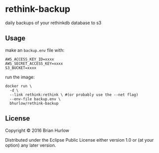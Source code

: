 # rethink-backup

daily backups of your rethinkdb database to s3

## Usage

make an `backup.env` file with:

```
AWS_ACCESS_KEY_ID=xxxx
AWS_SECRET_ACCESS_KEY=xxxx
S3_BUCKET=xxxx
```

run the image:

```
docker run \
  -d \
  --link rethink:rethink \ #(or probably use the --net flag)
  --env-file backup.env \
  bhurlow/rethink-backup
```

## License

Copyright © 2016 Brian Hurlow

Distributed under the Eclipse Public License either version 1.0 or (at
your option) any later version.
